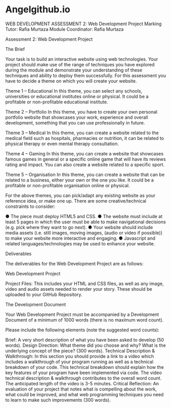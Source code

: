 # Angelgithub.io
WEB DEVELOPMENT
ASSESSMENT 2: Web Development Project
Marking Tutor: Rafia Murtaza
Module Coordinator: Rafia Murtaza

Assessment 2: Web Development Project

The Brief

Your task is to build an interactive website using web technologies. Your project should make use of the range of techniques you have explored during the module and demonstrate your understanding of these techniques and ability to deploy them successfully. For this assessment you have to decide a theme on which you will create your website.

Theme 1 – Educational
In this theme, you can select any schools, universities or educational institutes online or physical. It could be a profitable or non-profitable educational institute.

Theme 2 – Portfolio
In this theme, you have to create your own personal portfolio website that showcases your work, experience and overall development, something that you can use professionally in future.

Theme 3 – Medical
In this theme, you can create a website related to the medical field such as hospitals, pharmacies or nutrition, it can be related to physical therapy or even mental therapy consultation.

Theme 4 – Gaming
In this theme, you can create a website that showcases famous games in general or a specific online game that will have its reviews rating and impact. You can also create a website related to a specific sport.



Theme 5 – Organisation
In this theme, you can create a website that can be related to a business, either your own or the one you like. It could be a profitable or non-profitable organisation online or physical.

For the above themes, you can pick/adapt any existing website as your reference idea, or make one up. There are some creative/technical constraints to consider:

● The piece must deploy HTML5 and CSS.
● The website must include at least 5 pages in which the user
must be able to make navigational decisions (e.g. pick where they want
to go next).
● Your website should include media assets (i.e. still images, moving
images, (audio or video if possible)) to make your website more interactive and engaging.
● Javascript and related languages/technologies may be used to enhance
your website.


Deliverables

The deliverables for the Web Development Project are as follows:

Web Development Project
 
Project Files: This includes your HTML and CSS files, as well as any image, video and audio assets needed to render your story. These should be uploaded to your GitHub Repository.

The Development Document 

Your Web Development Project must be accompanied by a Development Document of a minimum of 1000 words (there is no maximum word count). 

Please include the following elements (note the suggested word counts):

Brief: A very short description of what you have been asked to develop (50 words).
Design Direction: What theme did you choose and why? What is the underlying concept of the piece? (300 words). 
Technical Description & Walkthrough:  In this section you should provide a link to a video which includes a walkthrough of your program running as well as a technical breakdown of your code. This technical breakdown should explain how the key features of your program have been implemented via code. The video technical description & walkthrough contributes to the overall word count. The anticipated length of the video is 3-5 minutes.
Critical Reflection: An evaluation of your project that notes what is compelling about the work, what could be improved, and what web programming techniques you need to learn to make such improvements (300 words).